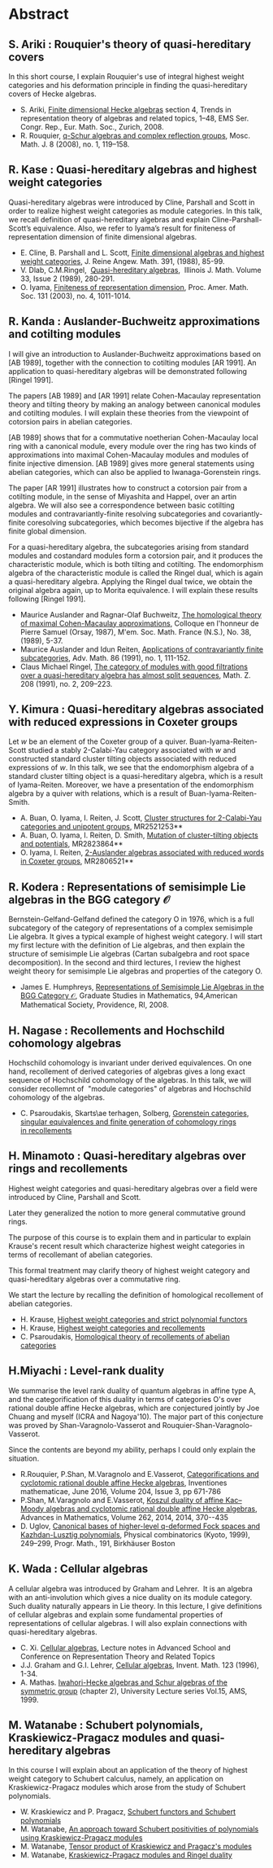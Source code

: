 # Abstract
## S. Ariki : Rouquier's theory of quasi-hereditary covers

In this short course, I explain Rouquier's use of integral highest weight categories and his deformation principle in finding the quasi-hereditary covers of Hecke algebras.

-   S. Ariki, [Finite dimensional Hecke algebras](https://www.ems-ph.org/books/book.php?proj_nr=88) section 4, Trends in representation theory of algebras and related topics, 1–48, EMS Ser. Congr. Rep., Eur. Math. Soc., Zurich, 2008.
-   R. Rouquier, [q-Schur algebras and complex reflection groups](http://www.ams.org/distribution/mmj/vol8-1-2008/abst8-1-2008.html), Mosc. Math. J. 8 (2008), no. 1, 119–158.

## R. Kase : Quasi-hereditary algebras and highest weight categories

Quasi-hereditary algebras were introduced by Cline, Parshall and Scott in order to realize highest weight categories as module categories. In this talk, we recall definition of quasi-hereditary algebras and explain Cline-Parshall-Scott’s equivalence. Also, we refer to Iyama’s result for finiteness of representation dimension of finite dimensional algebras.

-   E. Cline, B. Parshall and L. Scott, [Finite dimensional algebras and highest weight categories](http://dx.doi.org/10.1515/crll.1988.391.85), J. Reine Angew. Math. 391, (1988), 85-99.
-   V. Dlab, C.M.Ringel,  [Quasi-hereditary algebras](http://projecteuclid.org/euclid.ijm/1255988725),  Illinois J. Math. Volume 33, Issue 2 (1989), 280-291.
-   O. Iyama, [Finiteness of representation dimension](http://www.ams.org/journals/proc/2003-131-04/S0002-9939-02-06616-9/), Proc. Amer. Math. Soc. 131 (2003), no. 4, 1011-1014.

## R. Kanda : Auslander-Buchweitz approximations and cotilting modules

I will give an introduction to Auslander-Buchweitz approximations based on [AB 1989], together with the connection to cotilting modules [AR 1991]. An application to quasi-hereditary algebras will be demonstrated following [Ringel 1991].

The papers [AB 1989] and [AR 1991] relate Cohen-Macaulay representation theory and tilting theory by making an analogy between canonical modules and cotilting modules. I will explain these theories from the viewpoint of cotorsion pairs in abelian categories.

[AB 1989] shows that for a commutative noetherian Cohen-Macaulay local ring with a canonical module, every module over the ring has two kinds of approximations into maximal Cohen-Macaulay modules and modules of finite injective dimension. [AB 1989] gives more general statements using abelian categories, which can also be applied to Iwanaga-Gorenstein rings.

The paper [AR 1991] illustrates how to construct a cotorsion pair from a cotilting module, in the sense of Miyashita and Happel, over an artin algebra. We will also see a correspondence between basic cotilting modules and contravariantly-finite resolving subcategories and covariantly-finite coresolving subcategories, which becomes bijective if the algebra has finite global dimension.

For a quasi-hereditary algebra, the subcategories arising from standard modules and costandard modules form a cotorsion pair, and it produces the characteristic module, which is both tilting and cotilting. The endomorphism algebra of the characteristic module is called the Ringel dual, which is again a quasi-hereditary algebra. Applying the Ringel dual twice, we obtain the original algebra again, up to Morita equivalence. I will explain these results following [Ringel 1991].

-   Maurice Auslander and Ragnar-Olaf Buchweitz, [The homological theory of maximal Cohen-Macaulay approximations](http://www.numdam.org/item?id=MSMF_1989_2_38__5_0), Colloque en l'honneur de Pierre Samuel (Orsay, 1987), M\'em. Soc. Math. France (N.S.), No. 38, (1989), 5-37.
-   Maurice Auslander and Idun Reiten, [Applications of contravariantly finite subcategories](http://dx.doi.org/10.1016/0001-8708(91)90037-8), Adv. Math. 86 (1991), no. 1, 111-152.
-   Claus Michael Ringel, [The category of modules with good filtrations over a quasi-hereditary algebra has almost split sequences](http://dx.doi.org/10.1007/BF02571521), Math. Z. 208 (1991), no. 2, 209–223.

## Y. Kimura : Quasi-hereditary algebras associated with reduced expressions in Coxeter groups

Let $w$ be an element of the Coxeter group of a quiver. Buan-Iyama-Reiten-Scott studied a stably 2-Calabi-Yau category associated with $w$ and constructed standard cluster tilting objects associated with reduced expressions of $w$. In this talk, we see that the endomorphism algebra of a standard cluster tilting object is a quasi-hereditary algebra, which is a result of Iyama-Reiten. Moreover, we have a presentation of the endomorphism algebra by a quiver with relations, which is a result of Buan-Iyama-Reiten-Smith.

-   A. Buan, O. Iyama, I. Reiten, J. Scott, [Cluster structures for $2$-Calabi-Yau categories and unipotent groups](http://journals.cambridge.org/abstract_S0010437X09003960), MR2521253**
-   A. Buan, O. Iyama, I. Reiten, D. Smith, [Mutation of cluster-tilting objects and potentials](http://muse.jhu.edu/article/446493), MR2823864**
-   O. Iyama, I. Reiten, [2-Auslander algebras associated with reduced words in Coxeter groups](http://imrn.oxfordjournals.org/content/2011/8/1782), MR2806521**

## R. Kodera : Representations of semisimple Lie algebras in the BGG category $\mathscr{O}$

Bernstein-Gelfand-Gelfand defined the category O in 1976, which is a full subcategory of the category of representations of a complex semisimple Lie algebra. It gives a typical example of highest weight category. I will start my first lecture with the definition of Lie algebras, and then explain the structure of semisimple Lie algebras (Cartan subalgebra and root space decomposition). In the second and third lectures, I review the highest weight theory for semisimple Lie algebras and properties of the category O.

-   James E. Humphreys, [Representations of Semisimple Lie Algebras in the BGG Category $\mathscr{O}$](http://bookstore.ams.org/gsm-94), Graduate Studies in Mathematics, 94,American Mathematical Society, Providence, RI, 2008.

## H. Nagase : Recollements and Hochschild cohomology algebras

Hochschild cohomology is invariant under derived equivalences. On one hand, recollement of derived categories of algebras gives a long exact sequence of Hochschild cohomology of the algebras. In this talk, we will consider recollemnt of  "module categories" of algebras and Hochschild cohomology of the algebras.

-   C. Psaroudakis, Skarts\ae terhagen, Solberg, [Gorenstein categories, singular equivalences and finite generation of cohomology rings in recollements](http://www.ams.org/journals/btran/2014-01-03/S2330-0000-2014-00004-6/)

## H. Minamoto : Quasi-hereditary algebras over rings and recollements

Highest weight categories and quasi-hereditary algebras over a field were introduced by Cline, Parshall and Scott.

Later they generalized the notion to more general commutative ground rings.

The purpose of this course is to explain them and in particular to explain Krause's recent result which characterize highest weight categories in terms of recollemant of abelian categories.

This formal treatment may clarify theory of highest weight category and quasi-hereditary algebras over a commutative ring.

We start the lecture by recalling the definition of homological recollement of abelian categories.

-   H. Krause, [Highest weight categories and strict polynomial functors](https://arxiv.org/abs/1405.1691)
-   H. Krause, [Highest weight categories and recollements](https://arxiv.org/abs/1506.01485)
-   C. Psaroudakis, [Homological theory of recollements of abelian categories](http://dx.doi.org/10.1016/j.jalgebra.2013.09.020)

## H.Miyachi : Level-rank duality

We summarise the level rank duality of quantum algebras in affine type A, and the categorification of this duality in terms of categories O's over rational double affine Hecke algebras, which are conjectured jointly by Joe Chuang and myself (ICRA and Nagoya'10). The major part of this conjecture was proved by Shan-Varagnolo-Vasserot and Rouquier-Shan-Varagnolo-Vasserot.

Since the contents are beyond my ability, perhaps I could only explain the situation.

-   R.Rouquier, P.Shan, M.Varagnolo and E.Vasserot, [Categorifications and cyclotomic rational double affine Hecke algebras](http://link.springer.com/article/10.1007%2Fs00222-015-0623-7), Inventiones mathematicae, June 2016, Volume 204, Issue 3, pp 671-786
-   P.Shan, M.Varagnolo and E.Vasserot, [Koszul duality of affine Kac–Moody algebras and cyclotomic rational double affine Hecke algebras](http://dx.doi.org/10.1016/j.aim.2014.05.012), Advances in Mathematics, Volume 262, 2014, 2014, 370--435
-   D. Uglov, [Canonical bases of higher-level q-deformed Fock spaces and Kazhdan-Lusztig polynomials](http://link.springer.com/chapter/10.1007%2F978-1-4612-1378-9_8), Physical combinatorics (Kyoto, 1999), 249–299, Progr. Math., 191, Birkhäuser Boston

## K. Wada : Cellular algebras

A cellular algebra was introduced by Graham and Lehrer.  It is an algebra with an anti-involution which gives a nice duality on its module category. Such duality naturally appears in Lie theory. In this lecture, I give definitions of cellular algebras and explain some fundamental properties of representations of cellular algebras. I will also explain connections with quasi-hereditary algebras.

-   C. Xi. [Cellular algebras](https://webusers.imj-prg.fr/~bernhard.keller/ictp2006/lecturenotes/xi.pdf), Lecture notes in Advanced School and Conference on Representation Theory and Related Topics
-   J.J. Graham and G.I. Lehrer, [Cellular algebras](http://link.springer.com/article/10.1007/BF01232365), Invent. Math. 123 (1996), 1-34.
-   A. Mathas. [Iwahori-Hecke algebras and Schur algebras of the symmetric group](http://bookstore.ams.org/ulect-15/) (chapter 2), University Lecture series Vol.15, AMS, 1999.

## M. Watanabe : Schubert polynomials, Kraskiewicz-Pragacz modules and quasi-hereditary algebras
  

In this course I will explain about an application of the theory of highest weight category to Schubert calculus, namely, an application on Kraskiewicz-Pragacz modules which arose from the study of Schubert polynomials.

-   W. Kraskiewicz and P. Pragacz, [Schubert functors and Schubert polynomials](http://dx.doi.org/10.1016/j.ejc.2003.09.016)
-   M. Watanabe, [An approach toward Schubert positivities of polynomials using Kraskiewicz-Pragacz modules](http://dx.doi.org/10.1016/j.ejc.2016.04.010)
-   M. Watanabe, [Tensor product of Kraskiewicz and Pragacz's modules](http://dx.doi.org/10.1016/j.jalgebra.2015.07.006)
-   M. Watanabe, [Kraskiewicz-Pragacz modules and Ringel duality](http://arxiv.org/abs/1504.04657)
